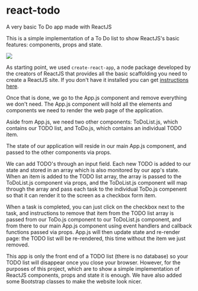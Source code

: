 # react-todo
A very basic To Do app made with ReactJS

This is a simple implementation of a To Do list to show ReactJS's basic features: components, props and state.

<img src="https://66.media.tumblr.com/80b5e831b75a9c617c52d013baf8d384/tumblr_pkeoj0MHGO1qz7ur9o1_1280.png" />

As starting point, we used <code>create-react-app</code>, a node package developed by the creators of ReactJS that provides all the basic scaffolding you need to create a ReactJS site. If you don't have it installed you can get [instructions here](https://gist.github.com/gaearon/4064d3c23a77c74a3614c498a8bb1c5f).

Once that is done, we go to the App.js component and remove everything we don't need. The App.js component will hold all the elements and components we need to render the web page of the application.

Aside from App.js, we need two other components: ToDoList.js, which contains our TODO list, and ToDo.js, which contains an individual TODO item.

The state of our application will reside in our main App.js component, and passed to the other components via props.

We can add TODO's through an input field. Each new TODO is added to our state and stored in an array which is also monitored by our app's state. When an item is added to the TODO list array, the array is passed to the ToDoList.js component via props, and the ToDoList.js component will map through the array and pass each task to the individual ToDo.js compenent so that it can render it to the screen as a checkbox form item.

When a task is completed, you can just click on the checkbox next to the task, and instructions to remove that item from the TODO list array is passed from our ToDo.js component to our ToDoList.js component, and from there to our main App.js component using event handlers and callback functions passed via props. App.js will then update state and re-render page: the TODO list will be re-rendered, this time without the item we just removed.

This app is only the front end of a TODO list (there is no database) so your TODO list will disappear once you close your browser. However, for the purposes of this project, which are to show a simple implementation of ReactJS components, props and state it is enough. We have also added some Bootstrap classes to make the website look nicer.

